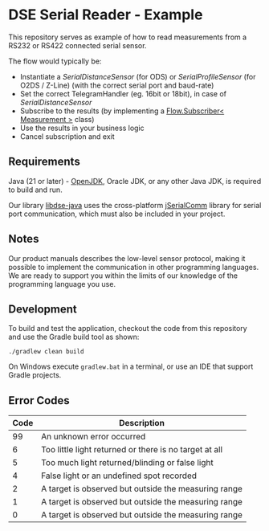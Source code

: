 # DSE Serial Reader - Example  

This repository serves as example of how to read measurements from a RS232 or RS422 connected serial sensor.

The flow would typically be:

- Instantiate a *SerialDistanceSensor* (for ODS) or *SerialProfileSensor* (for O2DS / Z-Line) (with the correct serial port and baud-rate)
- Set the correct TelegramHandler (eg. 16bit or 18bit), in case of *SerialDistanceSensor*
- Subscribe to the results (by implementing a [Flow.Subscriber< Measurement >](src/main/java/dse/cli/serial/DataSubscriber.java) class)
- Use the results in your business logic
- Cancel subscription and exit


## Requirements

Java (21 or later) - [OpenJDK](https://adoptopenjdk.net/), Oracle JDK, or any other Java JDK, is required to build and run.

Our library [libdse-java](lib/README.md) uses the cross-platform [jSerialComm](https://fazecast.github.io/jSerialComm/) library for serial port communication, which must also be included in your project.


## Notes

Our product manuals describes the low-level sensor protocol, making it possible to implement the communication in other programming languages. We are ready to support you within the limits of our knowledge of the programming language you use.


## Development

To build and test the application, checkout the code from this repository and use the Gradle build tool as shown:

```shell
./gradlew clean build
```

On Windows execute ```gradlew.bat``` in a terminal, or use an IDE that support Gradle projects.



## Error Codes

| Code | Description                                            |
|------|--------------------------------------------------------| 
| 99   | An unknown error occurred                              |
| 6    | Too little light returned or there is no target at all |
| 5    | Too much light returned/blinding or false light        |
| 4    | False light or an undefined spot recorded              |
| 2    | A target is observed but outside the measuring range   |
| 1    | A target is observed but outside the measuring range   |
| 0    | A target is observed but outside the measuring range   |
